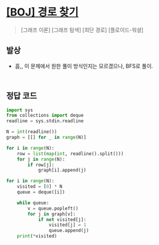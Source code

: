 # [[BOJ] 경로 찾기](https://www.acmicpc.net/problem/11403)

> [그래프 이론] [그래프 탐색] [최단 경로] [플로이드-워셜]

## 발상

- 흠,, 이 문제에서 원한 풀이 방식인지는 모르겠으나, BFS로 풀이.

## <br>정답 코드

```python
import sys
from collections import deque
readline = sys.stdin.readline

N = int(readline())
graph = [[] for _ in range(N)]

for i in range(N):
    row = list(map(int, readline().split()))
    for j in range(N):
        if row[j]:
            graph[i].append(j)

for i in range(N):
    visited = [0] * N
    queue = deque([i])

    while queue:
        v = queue.popleft()
        for j in graph[v]:
            if not visited[j]:
                visited[j] = 1
                queue.append(j)
    print(*visited)
```
